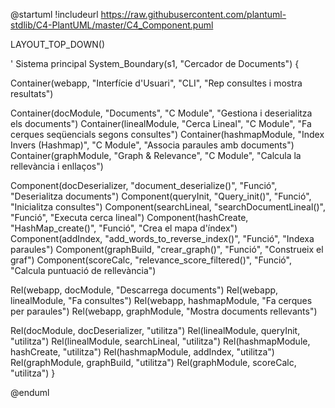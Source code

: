 @startuml
!includeurl https://raw.githubusercontent.com/plantuml-stdlib/C4-PlantUML/master/C4_Component.puml

LAYOUT_TOP_DOWN()

' Sistema principal
System_Boundary(s1, "Cercador de Documents") {

  Container(webapp, "Interfície d'Usuari", "CLI", "Rep consultes i mostra resultats")

  Container(docModule, "Documents", "C Module", "Gestiona i deserialitza els documents")
  Container(linealModule, "Cerca Lineal", "C Module", "Fa cerques seqüencials segons consultes")
  Container(hashmapModule, "Index Invers (Hashmap)", "C Module", "Associa paraules amb documents")
  Container(graphModule, "Graph & Relevance", "C Module", "Calcula la rellevància i enllaços")

  Component(docDeserializer, "document_deserialize()", "Funció", "Deserialitza documents")
  Component(queryInit, "Query_init()", "Funció", "Inicialitza consultes")
  Component(searchLineal, "searchDocumentLineal()", "Funció", "Executa cerca lineal")
  Component(hashCreate, "HashMap_create()", "Funció", "Crea el mapa d'índex")
  Component(addIndex, "add_words_to_reverse_index()", "Funció", "Indexa paraules")
  Component(graphBuild, "crear_graph()", "Funció", "Construeix el graf")
  Component(scoreCalc, "relevance_score_filtered()", "Funció", "Calcula puntuació de rellevància")

  Rel(webapp, docModule, "Descarrega documents")
  Rel(webapp, linealModule, "Fa consultes")
  Rel(webapp, hashmapModule, "Fa cerques per paraules")
  Rel(webapp, graphModule, "Mostra documents rellevants")

  Rel(docModule, docDeserializer, "utilitza")
  Rel(linealModule, queryInit, "utilitza")
  Rel(linealModule, searchLineal, "utilitza")
  Rel(hashmapModule, hashCreate, "utilitza")
  Rel(hashmapModule, addIndex, "utilitza")
  Rel(graphModule, graphBuild, "utilitza")
  Rel(graphModule, scoreCalc, "utilitza")
}

@enduml